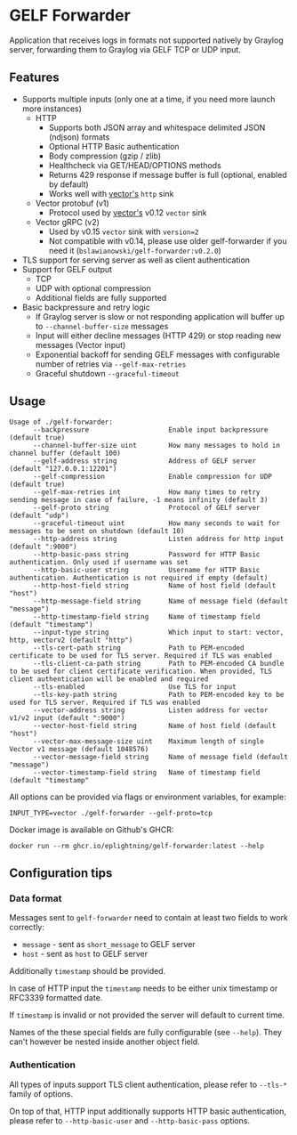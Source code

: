 # GELF Forwarder

Application that receives logs in formats not supported natively by Graylog server, forwarding them to Graylog via GELF TCP or UDP input.

## Features

- Supports multiple inputs (only one at a time, if you need more launch more instances)
  - HTTP
    - Supports both JSON array and whitespace delimited JSON (ndjson) formats
    - Optional HTTP Basic authentication
    - Body compression (gzip / zlib)
    - Healthcheck via GET/HEAD/OPTIONS methods
    - Returns 429 response if message buffer is full (optional, enabled by default)
    - Works well with [vector's](https://vector.dev) `http` sink
  - Vector protobuf (v1)
    - Protocol used by [vector's](https://vector.dev) v0.12 `vector` sink
  - Vector gRPC (v2)
    - Used by v0.15 `vector` sink with `version=2`
    - Not compatible with v0.14, please use older gelf-forwarder if you need it (`bslawianowski/gelf-forwarder:v0.2.0`)
- TLS support for serving server as well as client authentication
- Support for GELF output
  - TCP
  - UDP with optional compression
  - Additional fields are fully supported
- Basic backpressure and retry logic
  - If Graylog server is slow or not responding application will buffer up to `--channel-buffer-size` messages
  - Input will either decline messages (HTTP 429) or stop reading new messages (Vector input)
  - Exponential backoff for sending GELF messages with configurable number of retries via `--gelf-max-retries`
  - Graceful shutdown `--graceful-timeout`
## Usage

```
Usage of ./gelf-forwarder:
      --backpressure                    Enable input backpressure (default true)
      --channel-buffer-size uint        How many messages to hold in channel buffer (default 100)
      --gelf-address string             Address of GELF server (default "127.0.0.1:12201")
      --gelf-compression                Enable compression for UDP (default true)
      --gelf-max-retries int            How many times to retry sending message in case of failure, -1 means infinity (default 3)
      --gelf-proto string               Protocol of GELf server (default "udp")
      --graceful-timeout uint           How many seconds to wait for messages to be sent on shutdown (default 10)
      --http-address string             Listen address for http input (default ":9000")
      --http-basic-pass string          Password for HTTP Basic authentication. Only used if username was set
      --http-basic-user string          Username for HTTP Basic authentication. Authentication is not required if empty (default)
      --http-host-field string          Name of host field (default "host")
      --http-message-field string       Name of message field (default "message")
      --http-timestamp-field string     Name of timestamp field (default "timestamp")
      --input-type string               Which input to start: vector, http, vectorv2 (default "http")
      --tls-cert-path string            Path to PEM-encoded certificate to be used for TLS server. Required if TLS was enabled
      --tls-client-ca-path string       Path to PEM-encoded CA bundle to be used for client certificate verification. When provided, TLS client authentication will be enabled and required
      --tls-enabled                     Use TLS for input
      --tls-key-path string             Path to PEM-encoded key to be used for TLS server. Required if TLS was enabled
      --vector-address string           Listen address for vector v1/v2 input (default ":9000")
      --vector-host-field string        Name of host field (default "host")
      --vector-max-message-size uint    Maximum length of single Vector v1 message (default 1048576)
      --vector-message-field string     Name of message field (default "message")
      --vector-timestamp-field string   Name of timestamp field (default "timestamp"
```

All options can be provided via flags or environment variables, for example:
```
INPUT_TYPE=vector ./gelf-forwarder --gelf-proto=tcp
```

Docker image is available on Github's GHCR:
```
docker run --rm ghcr.io/eplightning/gelf-forwarder:latest --help
```

## Configuration tips

### Data format

Messages sent to `gelf-forwarder` need to contain at least two fields to work correctly:
- `message` - sent as `short_message` to GELF server
- `host` - sent as `host` to GELF server

Additionally `timestamp` should be provided.

In case of HTTP input the `timestamp` needs to be either unix timestamp or RFC3339 formatted date.

If `timestamp` is invalid or not provided the server will default to current time.

Names of the these special fields are fully configurable (see `--help`). They can't however be nested inside another object field.

### Authentication

All types of inputs support TLS client authentication, please refer to `--tls-*` family of options.

On top of that, HTTP input additionally supports HTTP basic authentication, please refer to `--http-basic-user` and `--http-basic-pass` options.


